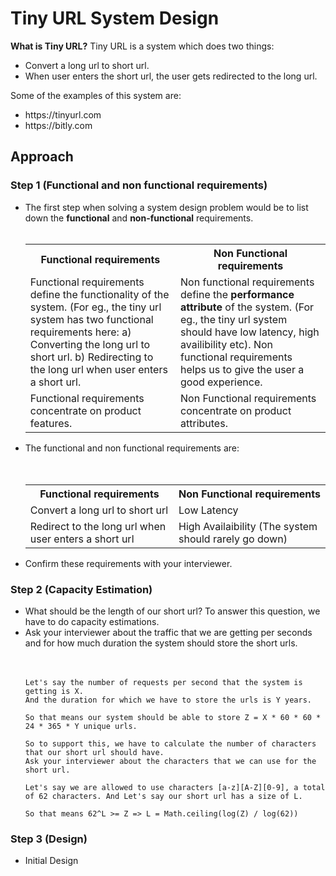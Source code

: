 # Tiny URL System Design
<b>What is Tiny URL?</b>
Tiny URL is a system which does two things:
<ul>
  <li>Convert a long url to short url. </li>
  <li>When user enters the short url, the user gets redirected to the long url. </li>
</ul>

Some of the examples of this system are:
<ul>
  <li>https://tinyurl.com</li>
  <li>https://bitly.com</li>
</ul>

## Approach

### Step 1 (Functional and non functional requirements)
<ul>
  <li>The first step when solving a system design problem would be to list down the <b>functional</b> and <b>non-functional</b> requirements.
  <br></br>
  <table>
    <tr>
      <th>Functional requirements</th>
      <th>Non Functional requirements</th>
    </tr>
    <tr>
      <td>Functional requirements define the functionality of the system. (For eg., the tiny url system has two functional requirements here: a) Converting the long url to short url. b) Redirecting to the long url when user enters a short url. </td>
      <td>Non functional requirements define the <b>performance attribute</b> of the system. (For eg., the tiny url system should have low latency, high availibility etc). Non functional requirements helps us to give the user a good experience. </td>
    </tr>
    <tr>
      <td>Functional requirements concentrate on product features. </td>
      <td>Non Functional requirements concentrate on product attributes. </td>
  </table>
  
  <li>The functional and non functional requirements are: </li>
  <br></br>
  <table>
    <tr>
      <th>Functional requirements</th>
      <th>Non Functional requirements</th>
    </tr>
    <tr>
      <td>Convert a long url to short url</td>
      <td>Low Latency</td>
    </tr>
    <tr>
      <td>Redirect to the long url when user enters a short url</td>
      <td>High Availaibility (The system should rarely go down)</td>
    </tr>
  </table>
  
  <li>Confirm these requirements with your interviewer. </li>
</ul>

### Step 2 (Capacity Estimation)

<ul>
  <li>What should be the length of our short url? To answer this question, we have to do capacity estimations.</li>  
  <li>Ask your interviewer about the traffic that we are getting per seconds and for how much duration the system should store the short urls.</li>
  <br></br>
  
  ```
  Let's say the number of requests per second that the system is getting is X.
  And the duration for which we have to store the urls is Y years.
  
  So that means our system should be able to store Z = X * 60 * 60 * 24 * 365 * Y unique urls.
  
  So to support this, we have to calculate the number of characters that our short url should have. 
  Ask your interviewer about the characters that we can use for the short url.
  
  Let's say we are allowed to use characters [a-z][A-Z][0-9], a total of 62 characters. And Let's say our short url has a size of L.
  
  So that means 62^L >= Z => L = Math.ceiling(log(Z) / log(62))
  ```
  
</ul>

### Step 3 (Design)

<ul>
  <li> Initial Design </li>
</ul>


